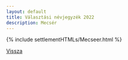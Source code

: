 ```yaml
---
layout: default
title: Választási névjegyzék 2022
description: Mecsér
---
```


{% include settlementHTMLs/Mecseer.html %}

[Vissza](../)